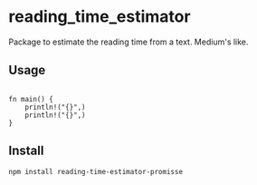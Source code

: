 # reading_time_estimator
Package to estimate the reading time from a text. Medium's like.

## Usage

```

fn main() {
    println!("{}",)
    println!("{}",)
}
```

## Install

```
npm install reading-time-estimator-promisse
```
